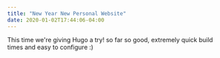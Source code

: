 ```yaml
---
title: "New Year New Personal Website"
date: 2020-01-02T17:44:06-04:00
---
```


This time we're giving Hugo a try! so far so good, extremely quick build times and easy
to configure :)
